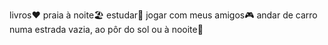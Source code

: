 livros♥️
praia à noite🏖️
estudar📖
jogar com meus amigos🎮
andar de carro numa estrada vazia, ao pôr do sol ou à nooite🚗
